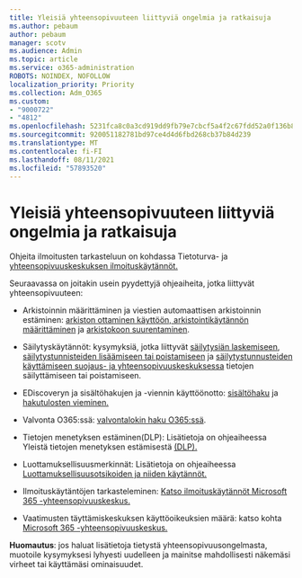 ```yaml
---
title: Yleisiä yhteensopivuuteen liittyviä ongelmia ja ratkaisuja
ms.author: pebaum
author: pebaum
manager: scotv
ms.audience: Admin
ms.topic: article
ms.service: o365-administration
ROBOTS: NOINDEX, NOFOLLOW
localization_priority: Priority
ms.collection: Adm_O365
ms.custom:
- "9000722"
- "4812"
ms.openlocfilehash: 5231fca8c0a3cd919dd9fb79e7cbcf5a4f2c67fdd52a0f136b87e9331a3d6c44
ms.sourcegitcommit: 920051182781bd97ce4d4d6fbd268cb37b84d239
ms.translationtype: MT
ms.contentlocale: fi-FI
ms.lasthandoff: 08/11/2021
ms.locfileid: "57893520"
---
```

# <a name="compliance-common-issues-and-resolutions"></a>Yleisiä yhteensopivuuteen liittyviä ongelmia ja ratkaisuja

Ohjeita ilmoitusten tarkasteluun on kohdassa Tietoturva- ja [yhteensopivuuskeskuksen ilmoituskäytännöt.](https://docs.microsoft.com/microsoft-365/compliance/alert-policies)

Seuraavassa on joitakin usein pyydettyjä ohjeaiheita, jotka liittyvät yhteensopivuuteen:

- Arkistoinnin määrittäminen ja viestien automaattisen arkistoinnin estäminen: [arkiston ottaminen käyttöön, arkistointikäytännön määrittäminen](https://docs.microsoft.com/microsoft-365/compliance/set-up-an-archive-and-deletion-policy-for-mailboxes) ja [arkistokoon suurentaminen](https://docs.microsoft.com/microsoft-365/compliance/enable-unlimited-archiving).

- Säilytyskäytännöt: kysymyksiä, jotka liittyvät [säilytysiän laskemiseen](https://docs.microsoft.com/exchange/security-and-compliance/messaging-records-management/retention-age), [säilytystunnisteiden lisäämiseen tai poistamiseen](https://docs.microsoft.com/exchange/security-and-compliance/messaging-records-management/add-or-remove-retention-tags) ja [säilytystunnusteiden käyttämiseen suojaus- ja yhteensopivuuskeskuksessa](https://docs.microsoft.com/exchange/security-and-compliance/messaging-records-management/create-a-retention-policy) tietojen säilyttämiseen tai poistamiseen.

- EDiscoveryn ja sisältöhakujen ja -viennin käyttöönotto: [sisältöhaku](https://docs.microsoft.com/microsoft-365/compliance/content-search) ja [hakutulosten vieminen.](https://docs.microsoft.com/microsoft-365/compliance/export-search-results)

- Valvonta O365:ssä: [valvontalokin haku O365:ssä](https://docs.microsoft.com/microsoft-365/compliance/search-the-audit-log-in-security-and-compliance).

- Tietojen menetyksen estäminen(DLP): Lisätietoja on ohjeaiheessa Yleistä tietojen menetyksen estämisestä [(DLP).](https://docs.microsoft.com/microsoft-365/compliance/data-loss-prevention-policies)
 
- Luottamuksellisuusmerkinnät: Lisätietoja on ohjeaiheessa [Luottamuksellisuusotsikoiden ja niiden käytännöt.](https://docs.microsoft.com/microsoft-365/compliance/create-sensitivity-labels)

- Ilmoituskäytäntöjen tarkasteleminen: [Katso ilmoituskäytännöt Microsoft 365 -yhteensopivuuskeskus.](https://docs.microsoft.com/microsoft-365/compliance/alert-policies)

- Vaatimusten täyttämiskeskuksen käyttöoikeuksien määrä: katso kohta [Microsoft 365 -yhteensopivuuskeskus.](https://docs.microsoft.com/microsoft-365/compliance/microsoft-365-compliance-center-permissions)

**Huomautus**: jos haluat lisätietoja tietystä yhteensopivuusongelmasta, muotoile kysymyksesi lyhyesti uudelleen ja mainitse mahdollisesti näkemäsi virheet tai käyttämäsi ominaisuudet.
